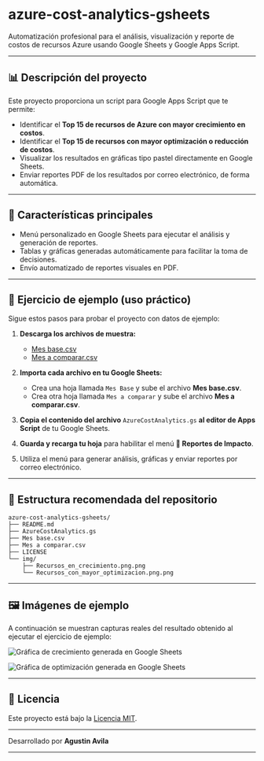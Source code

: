 # azure-cost-analytics-gsheets

Automatización profesional para el análisis, visualización y reporte de costos de recursos Azure usando Google Sheets y Google Apps Script.

---

## 📊 Descripción del proyecto

Este proyecto proporciona un script para Google Apps Script que te permite:

- Identificar el **Top 15 de recursos de Azure con mayor crecimiento en costos**.
- Identificar el **Top 15 de recursos con mayor optimización o reducción de costos**.
- Visualizar los resultados en gráficas tipo pastel directamente en Google Sheets.
- Enviar reportes PDF de los resultados por correo electrónico, de forma automática.

---

## 🚀 Características principales

- Menú personalizado en Google Sheets para ejecutar el análisis y generación de reportes.
- Tablas y gráficas generadas automáticamente para facilitar la toma de decisiones.
- Envío automatizado de reportes visuales en PDF.

---

## 🧪 Ejercicio de ejemplo (uso práctico)

Sigue estos pasos para probar el proyecto con datos de ejemplo:

1. **Descarga los archivos de muestra:**
   - [Mes base.csv](Mes%20base.csv)
   - [Mes a comparar.csv](Mes%20a%20comparar.csv)

2. **Importa cada archivo en tu Google Sheets:**
   - Crea una hoja llamada `Mes Base` y sube el archivo **Mes base.csv**.
   - Crea otra hoja llamada `Mes a comparar` y sube el archivo **Mes a comparar.csv**.

3. **Copia el contenido del archivo** `AzureCostAnalytics.gs` **al editor de Apps Script** de tu Google Sheets.

4. **Guarda y recarga tu hoja** para habilitar el menú **🚀 Reportes de Impacto**.

5. Utiliza el menú para generar análisis, gráficas y enviar reportes por correo electrónico.

---

## 📁 Estructura recomendada del repositorio

```plaintext
azure-cost-analytics-gsheets/
├── README.md
├── AzureCostAnalytics.gs
├── Mes base.csv
├── Mes a comparar.csv
├── LICENSE
└── img/
    ├── Recursos_en_crecimiento.png.png
    └── Recursos_con_mayor_optimizacion.png.png
````

---

## 🖼️ Imágenes de ejemplo

A continuación se muestran capturas reales del resultado obtenido al ejecutar el ejercicio de ejemplo:

![Gráfica de crecimiento generada en Google Sheets](img/Recursos_en_crecimiento.png)

![Gráfica de optimización generada en Google Sheets](img/Recursos_con_mayor_optimizacion.png)

---

## 📝 Licencia

Este proyecto está bajo la [Licencia MIT](LICENSE).

---

Desarrollado por **Agustin Avila**


---
